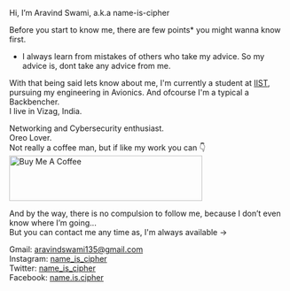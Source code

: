 Hi, I’m Aravind Swami, a.k.a name-is-cipher

Before you start to know me, there are few points* you might wanna know first.
  
- I always learn from mistakes of others who take my advice. So my advice is, dont take any advice from me.

With that being said lets know about me, I'm currently a student at [IIST](https://en.wikipedia.org/wiki/Indian_Institute_of_Space_Science_and_Technology), pursuing my engineering in Avionics. And ofcourse I'm a typical a Backbencher.   
I live in Vizag, India. 
  
Networking and Cybersecurity enthusiast.  
Oreo Lover.  
Not really a coffee man, but if like my work you can 👇  
<a href="https://www.buymeacoffee.com/name.is.cipher" target="_blank"><img src="https://cdn.buymeacoffee.com/buttons/v2/default-blue.png" alt="Buy Me A Coffee" height="82" width="348"></a>  

And by the way, there is no compulsion to follow me, because I don’t even know where I’m going...  
But you can contact me any time as, I'm always available ->
  
Gmail: aravindswami135@gmail.com  
Instagram: [name_is_cipher](https://www.instagram.com/name_is_cipher)   
Twitter: [name_is_cipher](https://twitter.com/name_is_cipher)  
Facebook: [name.is.cipher](https://www.facebook.com/name.is.cipher)  

<!---
name-is-cipher/name-is-cipher is a ✨ special ✨ repository because its `README.md` (this file) appears on your GitHub profile.
You can click the Preview link to take a look at your changes.
--->
